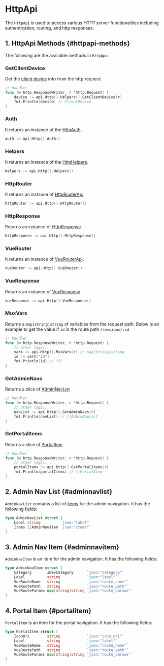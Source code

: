 # HttpApi

The `HttpApi` is used to access various HTTP server functionalities including authentication, routing, and http responses.

## 1. HttpApi Methods {#httpapi-methods}

The following are the available methods in `HttpApi`:

### GetClientDevice

Get the [client device](./client-device.md) info from the http request:

```go
// handler
func (w http.ResponseWriter, r *http.Request) {
    device := api.Http().Helpers().GetClientDevice(r)
    fmt.Println(device) // ClientDevice
}
```

### Auth

It returns an instance of the [HttpAuth](./http-auth.md).

```go
auth := api.Http().Auth()
```

### Helpers

It returns an instance of the [HttpHelpers](./http-helpers.md).

```go
helpers := api.Http().Helpers()
```

### HttpRouter

It returns an instance of [HttpRouterApi](./http-router-api.md).

```go
httpRouter := api.Http().HttpRouter()
```

### HttpResponse

Returns an instance of [HttpResponse](./http-response.md).

```go
httpResponse := api.Http().HttpResponse()
```

### VueRouter

It returns an instance of [VueRouterApi](./vue-router-api.md).

```go
vueRouter := api.Http().VueRouter()
```

### VueResponse

Returns an instance of [VueResponse](./vue-response.md).

```go
vueResponse := api.Http().VueResponse()
```

### MuxVars

Returns a `map[string]string` of variables from the request path. Below is an example to get the value if `id` in the route path `/sessions/:id`

```go
// handler
func (w http.ResponseWriter, r *http.Request) {
    // other logic...
    vars := api.Http().MuxVars(r) // map[string]string
    id := vars["id"]
    fmt.Println(id) // "1"
}
```

### GetAdminNavs

Returns a slice of [AdminNavList](#adminnavlist)

```go
// handler
func (w http.ResponseWriter, r *http.Request) {
    // other logic...
    navList := api.Http().GetAdminNavs(r)
    fmt.Println(navList) // []AdminNavList
}
```

### GetPortalItems

Returns a slice of [PortalItem](#portalitem)

```go
// handler
func (w http.ResponseWriter, r *http.Request) {
    // other logic...
    portalItems := api.Http().GetPortalItems(r)
    fmt.Println(portalItems) // []PortalItem
}
```

## 2. Admin Nav List {#adminnavlist}

`AdminNavList` contains a list of [items](#adminnavitem) for the admin navigation. It has the following fields:

```go
type AdminNavList struct {
	Label string         `json:"label"`
	Items []AdminNavItem `json:"items"`
}
```

## 3. Admin Nav Item {#adminnavitem}

`AdminNavItem` is an item for the admin navigation. It has the following fields:

```go
type AdminNavItem struct {
	Category       INavCategory      `json:"category"`
	Label          string            `json:"label"`
	VueRouteName   string            `json:"route_name"`
	VueRoutePath   string            `json:"route_path"`
	VueRouteParams map[string]string `json:"route_params"`
}
```

## 4. Portal Item {#portalitem}

`PortalItem` is an item for the portal navigation. It has the following fields:

```go
type PortalItem struct {
	IconUri        string            `json:"icon_uri"`
	Label          string            `json:"label"`
	VueRouteName   string            `json:"route_name"`
	VueRoutePath   string            `json:"route_path"`
	VueRouteParams map[string]string `json:"route_params"`
}
```
